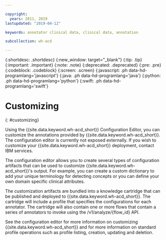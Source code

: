 ```yaml
---

copyright:
  years: 2011, 2019
lastupdated: "2019-04-12"

keywords: annotator clinical data, clinical data, annotation

subcollection: wh-acd

---
```


{:shortdesc: .shortdesc}
{:new_window: target="_blank"}
{:tip: .tip}
{:important: .important}
{:note: .note}
{:deprecated: .deprecated}
{:pre: .pre}
{:codeblock: .codeblock}
{:screen: .screen}
{:javascript: .ph data-hd-programlang='javascript'}
{:java: .ph data-hd-programlang='java'}
{:python: .ph data-hd-programlang='python'}
{:swift: .ph data-hd-programlang='swift'}

# Customizing
{: #customizing}

Using the  {{site.data.keyword.wh-acd_short}} Configuration Editor, you can customize the annotations provided by  {{site.data.keyword.wh-acd_short}}.  The configuration editor is currently not exposed externally.  If you wish to customize your {{site.data.keyword.wh-acd_short}} deployment, contact IBM services.  

The configuration editor allows you to create several types of configuration artifacts that can be used to customize  {{site.data.keyword.wh-acd_short}}'s output. For example, you can create a custom dictionary to add your unique terminology for detecting concepts or you can define your own domain specific clinical attributes.

The customization artifacts are bundled into a knowledge cartridge that can be published and deployed to  {{site.data.keyword.wh-acd_short}}. The cartridge will include a profile that specifies the configurations for each annotator. The cartridge will also contain one or more flows that contain a series of annotators to invoke using the /v1/analyze/{flow_id} API.  

See the configuration editor for more information on customizing  {{site.data.keyword.wh-acd_short}} and for more information on standard profile operations such as profile listing, creation, updating and deletion.
